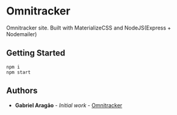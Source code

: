 # Omnitracker

Omnitracker site. Built with MaterializeCSS and NodeJS(Express + Nodemailer)

## Getting Started

```
npm i
npm start
```

## Authors

- **Gabriel Aragão** - _Initial work_ - [Omnitracker](https://github.com/gmaragao/omnitracker)
